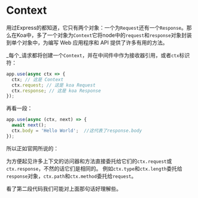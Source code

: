 # Context

用过Express的都知道，它只有两个对象：一个为`Request`还有一个`Response`。那么在Koa中，多了一个对象为`Context`它将node中的`request`和`response`对象封装到单个对象中，为编写 Web 应用程序和 API 提供了许多有用的方法。

_每个_请求都将创建一个`Context`，并在中间件中作为接收器引用，或者`ctx`标识符：

```js
app.use(async ctx => {
  ctx; // 这是 Context
  ctx.request; // 这是 koa Request
  ctx.response; // 这是 koa Response
});
```

再看一段：

```js
app.use(async (ctx, next) => {
  await next();
  ctx.body = 'Hello World';  //这代表了response.body
});
```

所以正如官网所说的：

为方便起见许多上下文的访问器和方法直接委托给它们的`ctx.request`或`ctx.response`，不然的话它们是相同的。 例如`ctx.type`和`ctx.length`委托给`response`对象，`ctx.path`和`ctx.method`委托给`request`。



看了第二段代码我们可能对上面那句话好理解些。

